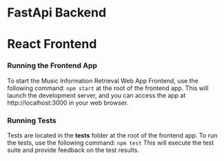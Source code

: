 <h1>FastApi Backend</h1>


<h1>React Frontend</h1>

<h3>Running the Frontend App</h3>

To start the Music Information Retrieval Web App Frontend, use the following command:
```npm start``` at the root of the frontend app.
This will launch the development server, and you can access the app at http://localhost:3000 in your web browser.


<h3>Running Tests</h3>

Tests are located in the __tests__ folder at the root of the frontend app. To run the tests, use the following command:
```npm test```
This will execute the test suite and provide feedback on the test results.
